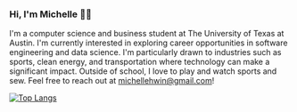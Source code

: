 ### Hi, I'm Michelle 👋🏼

I'm a computer science and business student at The University of Texas at Austin. I'm currently interested in exploring career opportunities in software engineering and data science. I'm particularly drawn to industries such as sports, clean energy, and transportation where technology can make a significant impact. Outside of school, I love to play and watch sports and sew. Feel free to reach out at michellehwin@gmail.com!

[![Top Langs](https://github-readme-stats.vercel.app/api/top-langs/?username=michellehwin)](https://github.com/anuraghazra/github-readme-stats)

<!--
**michellehwin/michellehwin** is a ✨ _special_ ✨ repository because its `README.md` (this file) appears on your GitHub profile.

Here are some ideas to get you started:

- 🔭 I’m currently working on ...
- 🌱 I’m currently learning ...
- 👯 I’m looking to collaborate on ...
- 🤔 I’m looking for help with ...
- 💬 Ask me about ...
- 📫 How to reach me: ...
- 😄 Pronouns: ...
- ⚡ Fun fact: ...
-->
